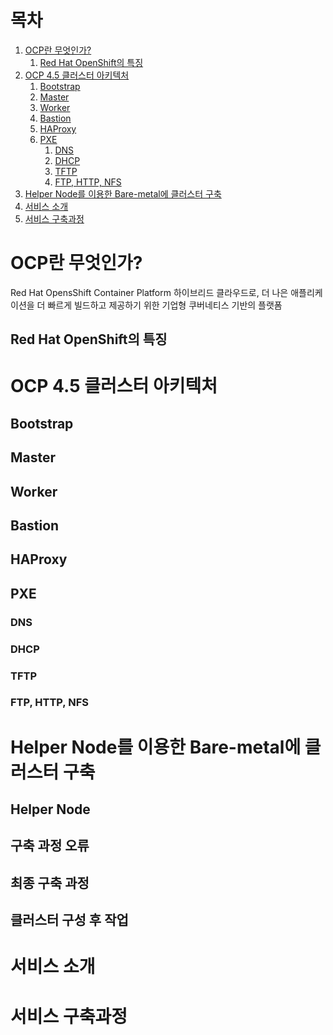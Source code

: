 # 목차

1. [OCP란 무엇인가?](#ocp란-무엇인가?)
    1. [Red Hat OpenShift의 특징](#red-hat-openshift의-특징)
2. [OCP 4.5 클러스터 아키텍처](#ocp-4.5-클러스터-아키텍처)
    1. [Bootstrap](#bootstrap) 
    2. [Master](#master)
    3. [Worker](#worker)
    4. [Bastion](#bastion)
    5. [HAProxy](#haproxy)
    6. [PXE](#pxe)
        1. [DNS](#dns)
        2. [DHCP](#dhcp)
        3. [TFTP](#tftp)
        4. [FTP, HTTP, NFS](#ftp,-http,-nfs)
3. [Helper Node를 이용한 Bare-metal에 클러스터 구축](#helper-node를-이용한-bare-metal에-클러스터-구축)
4. [서비스 소개](#서비스-소개)
5. [서비스 구축과정](#서비스-구축과정)

# OCP란 무엇인가?
Red Hat OpensShift Container Platform
하이브리드 클라우드로, 더 나은 애플리케이션을 더 빠르게 빌드하고 제공하기 위한 기업형 쿠버네티스 기반의 플랫폼

## Red Hat OpenShift의 특징


# OCP 4.5 클러스터 아키텍처

## Bootstrap

## Master

## Worker

## Bastion

## HAProxy

## PXE

### DNS

### DHCP

### TFTP

### FTP, HTTP, NFS

# Helper Node를 이용한 Bare-metal에 클러스터 구축

## Helper Node

## 구축 과정 오류

## 최종 구축 과정

## 클러스터 구성 후 작업

# 서비스 소개

# 서비스 구축과정
